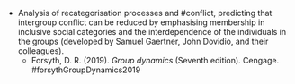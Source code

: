 - Analysis of recategorisation processes and #conflict, predicting that intergroup conflict can be reduced by emphasising membership in inclusive social categories and the interdependence of the individuals in the groups (developed by Samuel Gaertner, John Dovidio, and their colleagues).
	- Forsyth, D. R. (2019). _Group dynamics_ (Seventh edition). Cengage. #forsythGroupDynamics2019